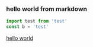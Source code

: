 ### hello world from markdown

```js
import test from 'test'
const b = 'test'
```

[hello world](http://www.google.com)